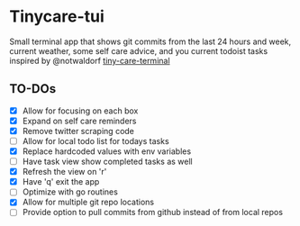 # Tinycare-tui

Small terminal app that shows git commits from the last 24 hours and week, current weather, some self care advice, and you current todoist tasks
inspired by @notwaldorf [tiny-care-terminal](https://github.com/notwaldorf/tiny-care-terminal)

## TO-DOs
- [x] Allow for focusing on each box
- [x] Expand on self care reminders
- [x] Remove twitter scraping code
- [ ] Allow for local todo list for todays tasks
- [x] Replace hardcoded values with env variables
- [ ] Have task view show completed tasks as well
- [x] Refresh the view on 'r'
- [x] Have 'q' exit the app
- [ ] Optimize with go routines
- [x] Allow for multiple git repo locations
- [ ] Provide option to pull commits from github instead of from local repos
